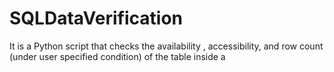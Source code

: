 # SQLDataVerification
It is a Python script that checks the availability , accessibility, and row count (under user specified condition) of the table inside a 
